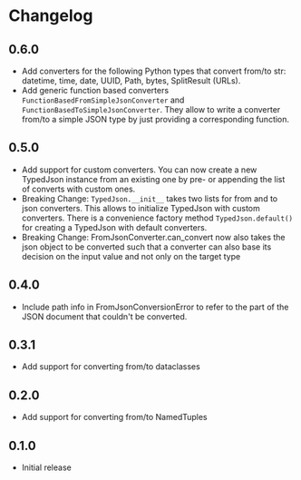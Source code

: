 Changelog
=========

## 0.6.0

- Add converters for the following Python types that convert from/to str: datetime, time, date, UUID, Path, bytes, 
  SplitResult (URLs).
- Add generic function based converters `FunctionBasedFromSimpleJsonConverter` and `FunctionBasedToSimpleJsonConverter`.
  They allow to write a converter from/to a simple JSON type by just providing a corresponding function.

## 0.5.0

- Add support for custom converters. You can now create a new TypedJson instance from an existing one
  by pre- or appending the list of converts with custom ones.
- Breaking Change: `TypedJson.__init__` takes two lists for from and to json converters. This allows
  to initialize TypedJson with custom converters. There is a convenience factory method `TypedJson.default()` 
  for creating a TypedJson with default converters. 
- Breaking Change: FromJsonConverter.can_convert now also takes the json object to be converted such that
  a converter can also base its decision on the input value and not only on the target type

## 0.4.0

- Include path info in FromJsonConversionError to refer to the part of the JSON document 
  that couldn't be converted.

## 0.3.1

- Add support for converting from/to dataclasses

## 0.2.0

- Add support for converting from/to NamedTuples

## 0.1.0

- Initial release